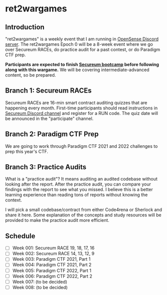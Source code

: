 # ret2wargames

## Introduction

"ret2wargames" is a weekly event that I am running in [OpenSense Discord server](https://discord.gg/opensense). The ret2wargames Epoch 0 will be a 8-week event where we go over Secureum RACEs, do practice audit for a past contest, or do Paradigm CTF prep.

**Participants are expected to finish [Secureum bootcamp](https://github.com/x676f64/secureum-mind_map) before following along with this wargame.** We will be covering intermediate-advanced content, so be prepared.

## Branch 1: Secureum RACEs

Secureum RACEs are 16-min smart contract auditing quizzes that are happening every month. First-time participants should read instructions in [Secureum Discord channel](https://discord.gg/q49xdRHbBa) and register for a RUN code. The quiz date will be announced in the "participate" channel.

## Branch 2: Paradigm CTF Prep

We are going to work through Paradigm CTF 2021 and 2022 challenges to prep this year's CTF.

## Branch 3: Practice Audits

What is a "practice audit"? It means auditing an audited codebase without looking after the report. After the practice audit, you can compare your findings with the report to see what you missed. I believe this is a better learning experience than reading tons of reports without knowing the context.

I will pick a small codebase/contract from either Code4rena or Sherlock and share it here. Some explanation of the concepts and study resources will be provided to make the practice audit more efficient.

## Schedule

- [ ] Week 001: Secureum RACE 19, 18, 17, 16
- [ ] Week 002: Secureum RACE 14, 13, 12, 9
- [ ] Week 003: Paradigm CTF 2021, Part 1
- [ ] Week 004: Paradigm CTF 2021, Part 2
- [ ] Week 005: Paradigm CTF 2022, Part 1
- [ ] Week 006: Paradigm CTF 2022, Part 2
- [ ] Week 007: (to be decided)
- [ ] Week 008: (to be decided)
